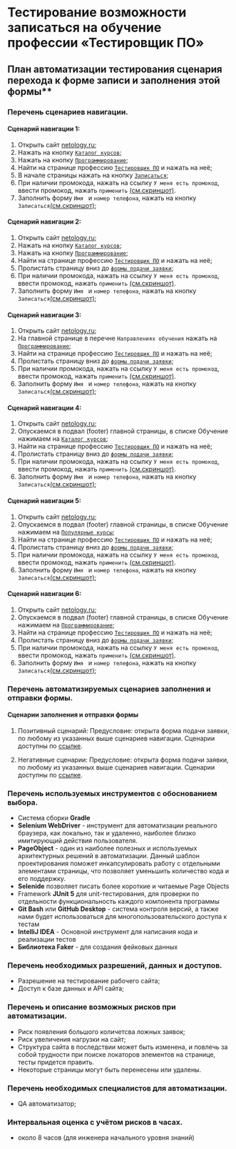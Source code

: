 # Тестирование возможности записаться на обучение профессии «Тестировщик ПО»

## План автоматизации тестирования сценария перехода к форме записи и заполнения этой формы**

### Перечень сценариев навигации.

#### Сценарий навигации 1: 
1. Открыть сайт [netology.ru](https://netology.ru/);
2. Нажать на кнопку [`Каталог курсов`](https://github.com/NikitaBez/HW10_FinalTask/blob/9e2868f109f28f106c1314efeb09896a8de756d8/screenshots/script%201,%20action%202.png);
3. Нажать на кнопку [`Программирование`](https://github.com/NikitaBez/HW10_FinalTask/blob/9e2868f109f28f106c1314efeb09896a8de756d8/screenshots/script%201,%20action%203.png);
4. Найти на странице профессию [`Тестировщик ПО`](https://github.com/NikitaBez/HW10_FinalTask/blob/9e2868f109f28f106c1314efeb09896a8de756d8/screenshots/script%201,%20action%204.png) и нажать на неё;
5. В начале страницы нажать на кнопку [`Записаться`](https://github.com/NikitaBez/HW10_FinalTask/blob/9e2868f109f28f106c1314efeb09896a8de756d8/screenshots/script%201,%20action%205.png);
6. При наличии промокода, нажать на ссылку `У меня есть промокод`, ввести промокод, нажать `применить` [(см.скриншот)](https://github.com/NikitaBez/HW10_FinalTask/blob/ded5158b3ab8c334ab0ba9e0d82beb681f58343d/screenshots/script%201,%20action%206%20&%207.png).
7. Заполнить форму `Имя ` и `номер телефона`, нажать на кнопку `Записаться`[(см.скриншот)](https://github.com/NikitaBez/HW10_FinalTask/blob/ded5158b3ab8c334ab0ba9e0d82beb681f58343d/screenshots/script%201,%20action%206%20&%207.png);

#### Сценарий навигации 2: 
1. Открыть сайт [netology.ru](https://netology.ru/);
2. Нажать на кнопку [`Каталог курсов`](https://github.com/NikitaBez/HW10_FinalTask/blob/9e2868f109f28f106c1314efeb09896a8de756d8/screenshots/script%201,%20action%202.png);
3. Нажать на кнопку [`Программирование`](https://github.com/NikitaBez/HW10_FinalTask/blob/9e2868f109f28f106c1314efeb09896a8de756d8/screenshots/script%201,%20action%203.png);
4. Найти на странице профессию [`Тестировщик ПО`](https://github.com/NikitaBez/HW10_FinalTask/blob/9e2868f109f28f106c1314efeb09896a8de756d8/screenshots/script%201,%20action%204.png) и нажать на неё;
5. Пролистать страницу вниз до [`формы подачи заявки`](https://github.com/NikitaBez/HW10_FinalTask/blob/e09a2f21e34e068d2ff3acbb7345643631983274/screenshots/script%202,%20action%205.png);
6. При наличии промокода, нажать на ссылку `У меня есть промокод`, ввести промокод, нажать `применить` [(см.скриншот)](https://github.com/NikitaBez/HW10_FinalTask/blob/ded5158b3ab8c334ab0ba9e0d82beb681f58343d/screenshots/script%201,%20action%206%20&%207.png).
7. Заполнить форму `Имя ` и `номер телефона`, нажать на кнопку `Записаться`[(см.скриншот)](https://github.com/NikitaBez/HW10_FinalTask/blob/ded5158b3ab8c334ab0ba9e0d82beb681f58343d/screenshots/script%201,%20action%206%20&%207.png);

#### Сценарий навигации 3: 
1. Открыть сайт [netology.ru](https://netology.ru/);
2. На главной странице в перечне `Направлениях обучения` нажать на [`Программирование`](https://github.com/NikitaBez/HW10_FinalTask/blob/000ce5083df44b5b7885ac27874d2ad30c24a9f0/screenshots/script%203,%20action%202.png);
3. Найти на странице профессию [`Тестировщик ПО`](https://github.com/NikitaBez/HW10_FinalTask/blob/9e2868f109f28f106c1314efeb09896a8de756d8/screenshots/script%201,%20action%204.png) и нажать на неё;
4. Пролистать страницу вниз до [`формы подачи заявки`](https://github.com/NikitaBez/HW10_FinalTask/blob/e09a2f21e34e068d2ff3acbb7345643631983274/screenshots/script%202,%20action%205.png);
5. При наличии промокода, нажать на ссылку `У меня есть промокод`, ввести промокод, нажать `применить` [(см.скриншот)](https://github.com/NikitaBez/HW10_FinalTask/blob/ded5158b3ab8c334ab0ba9e0d82beb681f58343d/screenshots/script%201,%20action%206%20&%207.png).
6. Заполнить форму `Имя ` и `номер телефона`, нажать на кнопку `Записаться`[(см.скриншот)](https://github.com/NikitaBez/HW10_FinalTask/blob/ded5158b3ab8c334ab0ba9e0d82beb681f58343d/screenshots/script%201,%20action%206%20&%207.png);

#### Сценарий навигации 4: 
1. Открыть сайт [netology.ru](https://netology.ru/);
2. Опускаемся в подвал (footer) главной страницы, в списке Обучение нажимаем на [`Каталог курсов`](https://github.com/NikitaBez/HW10_FinalTask/blob/6a6e7be326fbe5b6aabfa0766adfccea8aa765fe/screenshots/script%204,%20action%202.png);
3. Найти на странице профессию [`Тестировщик ПО`](https://github.com/NikitaBez/HW10_FinalTask/blob/9e2868f109f28f106c1314efeb09896a8de756d8/screenshots/script%201,%20action%204.png) и нажать на неё;
4. Пролистать страницу вниз до [`формы подачи заявки`](https://github.com/NikitaBez/HW10_FinalTask/blob/e09a2f21e34e068d2ff3acbb7345643631983274/screenshots/script%202,%20action%205.png);
5. При наличии промокода, нажать на ссылку `У меня есть промокод`, ввести промокод, нажать `применить` [(см.скриншот)](https://github.com/NikitaBez/HW10_FinalTask/blob/ded5158b3ab8c334ab0ba9e0d82beb681f58343d/screenshots/script%201,%20action%206%20&%207.png).
6. Заполнить форму `Имя ` и `номер телефона`, нажать на кнопку `Записаться`[(см.скриншот)](https://github.com/NikitaBez/HW10_FinalTask/blob/ded5158b3ab8c334ab0ba9e0d82beb681f58343d/screenshots/script%201,%20action%206%20&%207.png);

#### Сценарий навигации 5: 
1. Открыть сайт [netology.ru](https://netology.ru/);
2. Опускаемся в подвал (footer) главной страницы, в списке Обучение нажимаем на [`Популярные курсы`](https://github.com/NikitaBez/HW10_FinalTask/blob/6a6e7be326fbe5b6aabfa0766adfccea8aa765fe/screenshots/script%205%20action%202.png);
3. Найти на странице профессию [`Тестировщик ПО`](https://github.com/NikitaBez/HW10_FinalTask/blob/9e2868f109f28f106c1314efeb09896a8de756d8/screenshots/script%201,%20action%204.png) и нажать на неё;
4. Пролистать страницу вниз до [`формы подачи заявки`](https://github.com/NikitaBez/HW10_FinalTask/blob/e09a2f21e34e068d2ff3acbb7345643631983274/screenshots/script%202,%20action%205.png);
5. При наличии промокода, нажать на ссылку `У меня есть промокод`, ввести промокод, нажать `применить` [(см.скриншот)](https://github.com/NikitaBez/HW10_FinalTask/blob/ded5158b3ab8c334ab0ba9e0d82beb681f58343d/screenshots/script%201,%20action%206%20&%207.png).
6. Заполнить форму `Имя ` и `номер телефона`, нажать на кнопку `Записаться`[(см.скриншот)](https://github.com/NikitaBez/HW10_FinalTask/blob/ded5158b3ab8c334ab0ba9e0d82beb681f58343d/screenshots/script%201,%20action%206%20&%207.png);

#### Сценарий навигации 6: 
1. Открыть сайт [netology.ru](https://netology.ru/);
2. Опускаемся в подвал (footer) главной страницы, в списке Обучение нажимаем на [`Программирование`](https://github.com/NikitaBez/HW10_FinalTask/blob/6a6e7be326fbe5b6aabfa0766adfccea8aa765fe/screenshots/script%206%20action%202.png);
3. Найти на странице профессию [`Тестировщик ПО`](https://github.com/NikitaBez/HW10_FinalTask/blob/9e2868f109f28f106c1314efeb09896a8de756d8/screenshots/script%201,%20action%204.png) и нажать на неё;
4. Пролистать страницу вниз до [`формы подачи заявки`](https://github.com/NikitaBez/HW10_FinalTask/blob/e09a2f21e34e068d2ff3acbb7345643631983274/screenshots/script%202,%20action%205.png);
5. При наличии промокода, нажать на ссылку `У меня есть промокод`, ввести промокод, нажать `применить` [(см.скриншот)](https://github.com/NikitaBez/HW10_FinalTask/blob/ded5158b3ab8c334ab0ba9e0d82beb681f58343d/screenshots/script%201,%20action%206%20&%207.png).
6. Заполнить форму `Имя ` и `номер телефона`, нажать на кнопку `Записаться`[(см.скриншот)](https://github.com/NikitaBez/HW10_FinalTask/blob/ded5158b3ab8c334ab0ba9e0d82beb681f58343d/screenshots/script%201,%20action%206%20&%207.png);

### Перечень автоматизируемых сценариев заполнения и отправки формы.

#### Сценарии заполнения и отправки формы
1. Позитивный сценарий:
Предусловие: открыта форма подачи заявки, по любому из указанных выше сценариев навигации.
Сценарии доступны по [ссылке](https://docs.google.com/spreadsheets/d/1WK29GNzFdsx5-UWMlYxrlGIr8Tp4Zio-TByI-s5mcvM/edit?usp=sharing).

2. Негативные сценарии:
Предусловие: открыта форма подачи заявки, по любому из указанных выше сценариев навигации.
Сценарии доступны по [ссылке](https://docs.google.com/spreadsheets/d/1XFYv-aQOg9SNViBfnIoMPeCsHDJSTbNqAcRvcZZmNfE/edit#gid=0).

### Перечень используемых инструментов с обоснованием выбора.

- Система сборки **Gradle**
- **Selenium WebDriver** -  инструмент для автоматизации реального браузера, как локально, так и удаленно, наиболее близко имитирующий действия пользователя. 
- **PageObject** - один из наиболее полезных и используемых архитектурных решений в автоматизации. Данный шаблон проектирования поможет инкапсулировать работу с отдельными элементами страницы, что позволяет уменьшить количество кода и его поддержку. 
- **Selenide** позволяет писать более короткие и читаемые Page Objects
- Framework **JUnit 5** для  unit-тестирования, для проверки по отдельности функциональность каждого компонента программы
- **Git Bash** или **GitHub Desktop** - система контроля версий, а также нами будет использоваться для многопользовательского доступа к тестам
- **IntelliJ IDEA** - Основной инструмент для написания кода и реализации тестов
- **Библиотека Faker** - для создания фейковых данных

### Перечень необходимых разрешений, данных и доступов.

- Разрешение на тестирование рабочего сайта;
- Доступ к базе данных и API сайта;

### Перечень и описание возможных рисков при автоматизации.

- Риск появления большого количетсва ложных заявок;
- Риск увеличения нагрузки на сайт;
- Структура сайта в последствии может быть изменена, и повлечь за собой трудности при поиске локаторов элементов на странице, тесты придется править.
- Некоторые страницы могут быть перенесены или удалены.

### Перечень необходимых специалистов для автоматизации.

- QA автоматизатор;

### Интервальная оценка с учётом рисков в часах.

- около 8 часов (для инженера начального уровня знаний)
